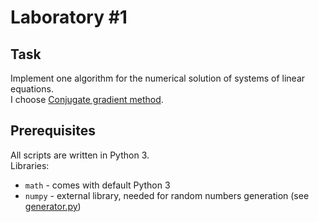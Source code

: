 # Laboratory #1

## Task

Implement one algorithm for the numerical solution of systems of linear equations.  
I choose [Conjugate gradient method](https://en.wikipedia.org/wiki/Conjugate_gradient_method).

## Prerequisites

All scripts are written in Python 3.  
Libraries:
* `math` - comes with default Python 3
* `numpy` - external library, needed for random numbers generation
(see [generator.py](generator.py))
